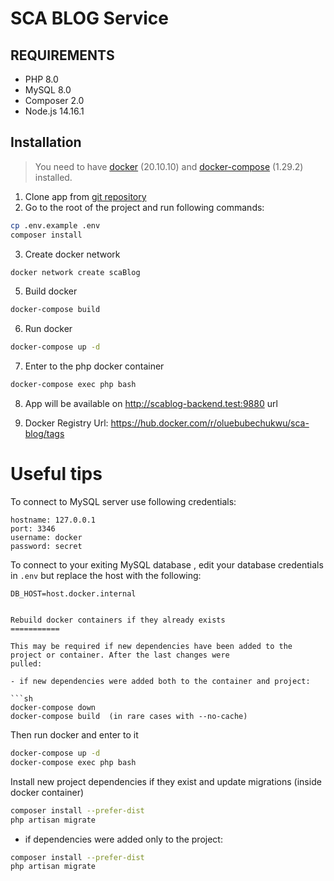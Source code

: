 SCA BLOG Service
============

REQUIREMENTS
------------

- PHP 8.0
- MySQL 8.0
- Composer 2.0
- Node.js 14.16.1

Installation
------------

> You need to have [docker](http://www.docker.com) (20.10.10) and
[docker-compose](https://docs.docker.com/compose/install/) (1.29.2) installed.

1. Clone app from [git repository](https://github.com/joy2323/sca-blog)
2. Go to the root of the project and run following commands:

```sh 
cp .env.example .env
composer install
```

3. Create docker network

```sh
docker network create scaBlog
```

5. Build docker

```sh
docker-compose build
```

6. Run docker

```sh
docker-compose up -d
```

7. Enter to the php docker container

```sh
docker-compose exec php bash
```


8. App will be available on http://scablog-backend.test:9880 url

9. Docker Registry Url:  https://hub.docker.com/r/oluebubechukwu/sca-blog/tags

Useful tips
===========

To connect to MySQL server use following credentials:

```
hostname: 127.0.0.1
port: 3346
username: docker
password: secret
```

To connect to your exiting MySQL database , edit your database credentials in `.env` but replace the host with the
following:

```
DB_HOST=host.docker.internal


Rebuild docker containers if they already exists
===========

This may be required if new dependencies have been added to the project or container. After the last changes were
pulled:

- if new dependencies were added both to the container and project:

```sh
docker-compose down
docker-compose build  (in rare cases with --no-cache)
```

Then run docker and enter to it

```sh
docker-compose up -d
docker-compose exec php bash
```

Install new project dependencies if they exist and update migrations (inside docker container)

```sh
composer install --prefer-dist
php artisan migrate
```

- if dependencies were added only to the project:

```sh
composer install --prefer-dist
php artisan migrate
```

```